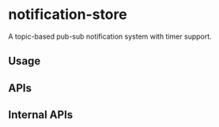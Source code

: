 # notification-store

A topic-based pub-sub notification system with timer support.

## Usage

## APIs

## Internal APIs
